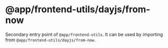 # @app/frontend-utils/dayjs/from-now

Secondary entry point of `@app/frontend-utils`. It can be used by importing from `@app/frontend-utils/dayjs/from-now`.
